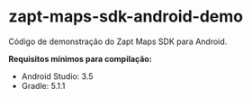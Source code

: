 # zapt-maps-sdk-android-demo

Código de demonstração do Zapt Maps SDK para Android.

__Requisitos mínimos para compilação:__ 

* Android Studio: 3.5
* Gradle: 5.1.1
